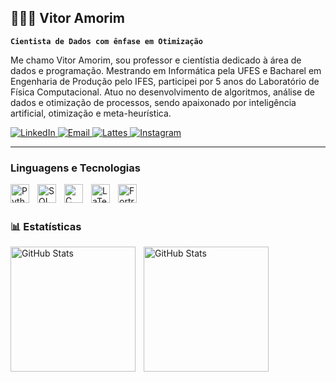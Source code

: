## 👨🏻‍💻 Vitor Amorim

**`Cientista de Dados com ênfase em Otimização`**

Me chamo Vitor Amorim, sou professor e cientístia dedicado à área de dados e programação. Mestrando em Informática pela UFES e Bacharel em Engenharia de Produção pelo IFES, participei por 5 anos do Laboratório de Física Computacional. Atuo no desenvolvimento de algoritmos, análise de dados e otimização de processos, sendo apaixonado por inteligência artificial, otimização e meta-heurística. 

<p align="left">
  <a href="https://www.linkedin.com/in/amorim-vitor/">
    <img 
      alt="LinkedIn" 
      title="Meu LinkedIn" 
      src="https://custom-icon-badges.demolab.com/badge/LinkedIn-Perfil?color=0A66C2&style=for-the-badge&logo=linkedin&logoColor=white" 
    />
  </a>
    <a href="mailto:amorim.vitor.ds@gmail.com">
    <img 
      alt="Email" 
      title="Envie-me um email" 
      src="https://custom-icon-badges.demolab.com/badge/Gmail-Contato?color=EA4335&style=for-the-badge&logo=Gmail&logoColor=white" 
    />
  </a>
  <a href="http://lattes.cnpq.br/8814793064448628">
    <img 
      alt="Lattes" 
      title="Currículo Lattes" 
      src="https://custom-icon-badges.demolab.com/badge/Lattes-Curr%C3%ADculo?color=0D47A1&style=for-the-badge" 
    />
  </a>
  <a href="https://www.instagram.com/amorim.ds.vitor/">
    <img 
      alt="Instagram" 
      title="Instagram" 
      src="https://custom-icon-badges.demolab.com/badge/Instagram-Siga?color=E1306C&style=for-the-badge&logo=instagram&logoColor=white" 
    />
  </a>
</p>



---
### Linguagens e Tecnologias

<img 
    align="left" 
    alt="Python" 
    title="Python"
    width="30px" 
    style="padding-right: 10px;" 
    src="https://cdn.jsdelivr.net/gh/devicons/devicon@latest/icons/python/python-original.svg" 
/>
<img 
    align="left" 
    alt="SQL" 
    title="SQL"
    width="30px" 
    style="padding-right: 10px;" 
    src="https://cdn.jsdelivr.net/gh/devicons/devicon@latest/icons/mysql/mysql-original.svg" 
/>
<img 
    align="left" 
    alt="C" 
    title="C"
    width="30px" 
    style="padding-right: 10px;" 
    src="https://cdn.jsdelivr.net/gh/devicons/devicon@latest/icons/c/c-original.svg" 
/>
<img 
    align="left" 
    alt="LaTeX" 
    title="LaTeX"
    width="30px" 
    style="padding-right: 10px;" 
    src="https://cdn.jsdelivr.net/gh/devicons/devicon@latest/icons/latex/latex-original.svg" 
/>
<img 
    align="left" 
    alt="Fortran" 
    title="Fortran"
    width="30px" 
    style="padding-right: 10px;" 
    src="https://cdn.jsdelivr.net/gh/devicons/devicon@latest/icons/fortran/fortran-original.svg" 
/>



<br/>
<br/>



### 📊 Estatísticas


<p>
  <img 
    align="left" 
    alt="GitHub Stats" 
    height="200" 
    style="padding-right: 10px;" 
    src="https://github-readme-stats.vercel.app/api?username=VitordsAmorim&show_icons=true&theme=tokyonight&include_all_commits=true&locale=pt-br" 
  />

<img 
      align="left" 
      alt="GitHub Stats" 
      height="200" 
      src="https://github-readme-stats.vercel.app/api/top-langs/?username=VitordsAmorim&theme=tokyonight&layout=compact&custom_title=Tecnologias&langs_count=9" 
  />

</p>
